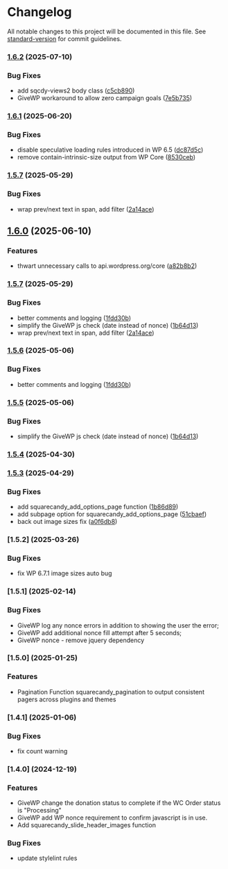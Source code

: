 # Changelog

All notable changes to this project will be documented in this file. See [standard-version](https://github.com/conventional-changelog/standard-version) for commit guidelines.

### [1.6.2](https://github.com/squarecandy/squarecandy-common/compare/v1.6.1...v1.6.2) (2025-07-10)


### Bug Fixes

* add sqcdy-views2 body class ([c5cb890](https://github.com/squarecandy/squarecandy-common/commit/c5cb8900a37f2866fd0f2c07c426a4e6ec0e5b00))
* GiveWP workaround to allow zero campaign goals ([7e5b735](https://github.com/squarecandy/squarecandy-common/commit/7e5b735a13d500f0d122b37162a2e238524e328e))

### [1.6.1](https://github.com/squarecandy/squarecandy-common/compare/v1.6.0...v1.6.1) (2025-06-20)


### Bug Fixes

* disable speculative loading rules introduced in WP 6.5 ([dc87d5c](https://github.com/squarecandy/squarecandy-common/commit/dc87d5c7904948476f12e7357085e7eaa76107ef))
* remove contain-intrinsic-size output from WP Core ([8530ceb](https://github.com/squarecandy/squarecandy-common/commit/8530cebae2ae16d071c4f736a015a1a1d70f1fa7))

### [1.5.7](https://github.com/squarecandy/squarecandy-common/compare/v1.5.6...v1.5.7) (2025-05-29)


### Bug Fixes

* wrap prev/next text in span, add filter ([2a14ace](https://github.com/squarecandy/squarecandy-common/commit/2a14ace9a0aff020124629b8d2d34605cd579ed6))

## [1.6.0](https://github.com/squarecandy/squarecandy-common/compare/v1.5.6...v1.6.0) (2025-06-10)


### Features

* thwart unnecessary calls to api.wordpress.org/core ([a82b8b2](https://github.com/squarecandy/squarecandy-common/commit/a82b8b20644f696db030844628a8a9391f8dfd19))

### [1.5.7](https://github.com/squarecandy/squarecandy-common/compare/v1.5.4...v1.5.7) (2025-05-29)


### Bug Fixes

* better comments and logging ([1fdd30b](https://github.com/squarecandy/squarecandy-common/commit/1fdd30b38e162cdc41a61876f95a6e53e0cdfc9b))
* simplify the GiveWP js check (date instead of nonce) ([1b64d13](https://github.com/squarecandy/squarecandy-common/commit/1b64d13ed150a12ea6781f11f8ac71b62956100d))
* wrap prev/next text in span, add filter ([2a14ace](https://github.com/squarecandy/squarecandy-common/commit/2a14ace9a0aff020124629b8d2d34605cd579ed6))

### [1.5.6](https://github.com/squarecandy/squarecandy-common/compare/v1.5.5...v1.5.6) (2025-05-06)


### Bug Fixes

* better comments and logging ([1fdd30b](https://github.com/squarecandy/squarecandy-common/commit/1fdd30b38e162cdc41a61876f95a6e53e0cdfc9b))

### [1.5.5](https://github.com/squarecandy/squarecandy-common/compare/v1.5.4...v1.5.5) (2025-05-06)


### Bug Fixes

* simplify the GiveWP js check (date instead of nonce) ([1b64d13](https://github.com/squarecandy/squarecandy-common/commit/1b64d13ed150a12ea6781f11f8ac71b62956100d))

### [1.5.4](https://github.com/squarecandy/squarecandy-common/compare/v1.5.3...v1.5.4) (2025-04-30)

### [1.5.3](https://github.com/squarecandy/squarecandy-common/compare/v1.5.2...v1.5.3) (2025-04-29)


### Bug Fixes

* add squarecandy_add_options_page function ([1b86d89](https://github.com/squarecandy/squarecandy-common/commit/1b86d893b754a953b9653c72df93ee2ed97f330d))
* add subpage option for squarecandy_add_options_page ([51cbaef](https://github.com/squarecandy/squarecandy-common/commit/51cbaef82b6a223be0a1bcca2dc326e302fd1998))
* back out image sizes fix ([a0f6db8](https://github.com/squarecandy/squarecandy-common/commit/a0f6db8f4cf48695b1c3624155e16f366735f369))

### [1.5.2] (2025-03-26)

### Bug Fixes

* fix WP 6.7.1 image sizes auto bug

### [1.5.1] (2025-02-14)

### Bug Fixes

* GiveWP log any nonce errors in addition to showing the user the error;
* GiveWP add additional nonce fill attempt after 5 seconds;
* GiveWP nonce - remove jquery dependency

### [1.5.0] (2025-01-25)

### Features

* Pagination Function squarecandy_pagination to output consistent pagers across plugins and themes

### [1.4.1] (2025-01-06)

### Bug Fixes

* fix count warning

### [1.4.0] (2024-12-19)

### Features

* GiveWP change the donation status to complete if the WC Order status is "Processing"
* GiveWP add WP nonce requirement to confirm javascript is in use.
* Add squarecandy_slide_header_images function

### Bug Fixes

* update stylelint rules

